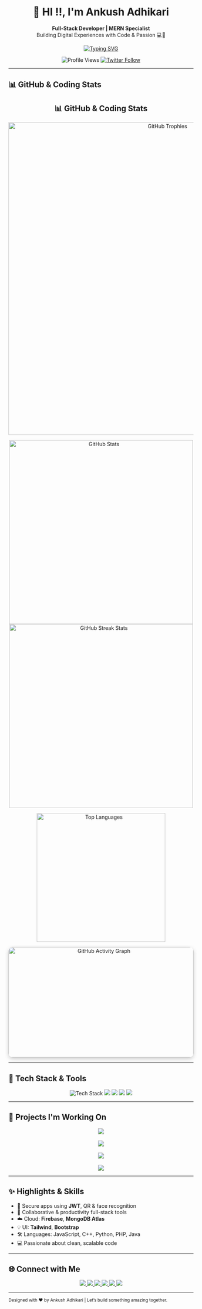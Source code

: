 <h1 align="center">👋 HI !!, I'm Ankush Adhikari</h1>

<p align="center">
  <strong>Full-Stack Developer | MERN Specialist</strong><br/>
  Building Digital Experiences with Code & Passion 💻🌱
</p>

<p align="center">
  <a href="https://git.io/typing-svg">
    <img src="https://readme-typing-svg.demolab.com?font=Fira+Code&weight=600&size=28&duration=4000&pause=1000&color=00F72E&center=true&vCenter=true&width=600&lines=Namaste+%F0%9F%99%8F%2C+I'm+Ankush+Adhikari;Full-Stack+Developer+%7C+MERN+Specialist;Building+Digital+Experiences+with+Code" alt="Typing SVG" />
  </a>
</p>

<p align="center">
  <img src="https://komarev.com/ghpvc/?username=Ankush321-collab&label=Profile+Views&color=0e75b6&style=flat" alt="Profile Views" />
  <a href="https://twitter.com/ankush">
    <img src="https://img.shields.io/twitter/follow/ankush?style=social" alt="Twitter Follow">
  </a>
</p>

---

## 📊 GitHub & Coding Stats
<h2 align="center">📊 GitHub & Coding Stats</h2>

<p align="center">
  <img width="850" src="https://github-profile-trophy.vercel.app/?username=Ankush321-collab&theme=onedark&no-frame=true&row=1&column=7" alt="GitHub Trophies" />
</p>

<p align="center">
  <img width="500" src="https://github-readme-stats.vercel.app/api?username=Ankush321-collab&show_icons=true&theme=radical&hide_border=true&include_all_commits=true" alt="GitHub Stats" />
  <img width="500" src="https://streak-stats.demolab.com?user=Ankush321-collab&theme=radical&hide_border=true" alt="GitHub Streak Stats" />
</p>

<p align="center">
  <img width="350" src="https://github-readme-stats.vercel.app/api/top-langs/?username=Ankush321-collab&layout=compact&theme=radical&hide_border=true" alt="Top Languages" />
</p>

<p align="center">
  <img 
    src="https://github-readme-activity-graph.vercel.app/graph?username=Ankush321-collab&theme=react-dark" 
    alt="GitHub Activity Graph" 
    width="100%" 
    height="300px"
    style="border-radius: 12px; box-shadow: 0 4px 12px rgba(0,0,0,0.2); transition: transform 0.3s ease-in-out;"
  />
</p>

---

## 🚀 Tech Stack & Tools

<p align="center">
<img src="https://skillicons.dev/icons?i=js,react,nodejs,express,mongodb,tailwind,bootstrap,php,mysql,java,cpp,python,numpy,pandas,matplotlib,sklearn,firebase,github" alt="Tech Stack" />
<img src="https://img.shields.io/badge/Numpy-%23013243.svg?style=for-the-badge&logo=numpy&logoColor=white" />
<img src="https://img.shields.io/badge/Pandas-%23150458.svg?style=for-the-badge&logo=pandas&logoColor=white" />
<img src="https://img.shields.io/badge/Matplotlib-%23ffffff.svg?style=for-the-badge&logo=matplotlib&logoColor=black" />
<img src="https://img.shields.io/badge/Scikit--Learn-F7931E?style=for-the-badge&logo=scikit-learn&logoColor=white" />


</p>

---

## 💼 Projects I'm Working On

<p align="center">
  <a href="https://github.com/Ankush321-collab/Automation_Job_Portal" target="_blank">
    <img src="https://img.shields.io/badge/🔧%20Automation%20Job%20Portal-Node.js%20%7C%20MongoDB-green?style=for-the-badge" />
  </a><br/><br/>
  <a href="https://github.com/Ankush321-collab/Professional_IT_website" target="_blank">
    <img src="https://img.shields.io/badge/🌐%20Professional%20IT%20Website-React%20%7C%20Tailwind-blue?style=for-the-badge" />
  </a><br/><br/>
  <a href="https://github.com/Ankush321-collab/Hospital_Management_System" target="_blank">
    <img src="https://img.shields.io/badge/🏥%20Hospital%20Management%20System-Node.js%20%7C%20Express-orange?style=for-the-badge" />
  </a><br/><br/>
  <a href="https://github.com/Ankush321-collab/College_Event_pass" target="_blank">
    <img src="https://img.shields.io/badge/🎫%20College%20Event%20Pass-Bootstrap%20%7C%20QR%20GatePass-yellow?style=for-the-badge" />
  </a>
</p>

---

## ✨ Highlights & Skills

- 🔐 Secure apps using **JWT**, QR & face recognition  
- 🎯 Collaborative & productivity full-stack tools  
- ☁️ Cloud: **Firebase**, **MongoDB Atlas**  
- 💡 UI: **Tailwind**, **Bootstrap**  
- 🛠️ Languages: JavaScript, C++, Python, PHP, Java  
- 💻 Passionate about clean, scalable code  

---

## 🌐 Connect with Me

<p align="center">
  <a href="https://linkedin.com/in/ankush-adhikari" target="_blank">
    <img src="https://img.shields.io/badge/LinkedIn-Ankush-blue?style=for-the-badge&logo=linkedin" />
  </a>
  <a href="https://twitter.com/ankush" target="_blank">
    <img src="https://img.shields.io/twitter/follow/ankush?logo=twitter&style=for-the-badge" />
  </a>
  <a href="https://instagram.com/adhikariankush" target="_blank">
    <img src="https://img.shields.io/badge/Instagram-@adhikariankush-E4405F?style=for-the-badge&logo=instagram" />
  </a>
  <a href="https://www.codechef.com/users/ankushadhikari" target="_blank">
    <img src="https://img.shields.io/badge/CodeChef-ankushadhikari-ff9800?style=for-the-badge&logo=codechef" />
  </a>
  <a href="https://www.hackerrank.com/ankushadhikari" target="_blank">
    <img src="https://img.shields.io/badge/HackerRank-ankushadhikari-2EC866?style=for-the-badge&logo=hackerrank" />
  </a>
  <a href="https://leetcode.com/ankushadhikari321" target="_blank">
    <img src="https://img.shields.io/badge/LeetCode-ankushadhikari321-FE7A16?style=for-the-badge&logo=leetcode" />
  </a>
</p>

---

<sub align="center">Designed with ❤️ by Ankush Adhikari | Let’s build something amazing together.</sub>
